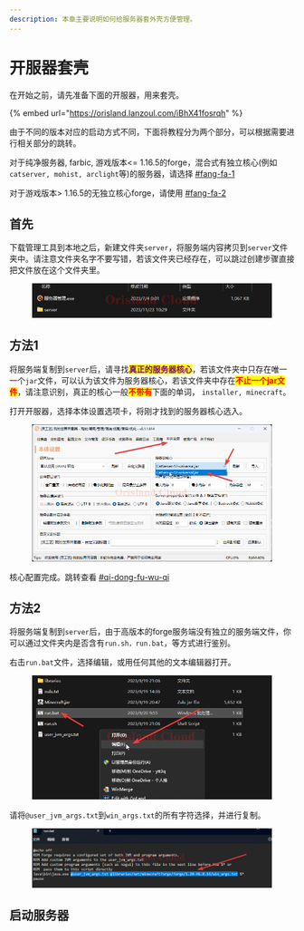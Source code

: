 ```yaml
---
description: 本章主要说明如何给服务器套外壳方便管理。
---
```


# 开服器套壳

在开始之前，请先准备下面的开服器，用来套壳。

{% embed url="https://orisland.lanzoul.com/iBhX41fosrqh" %}

由于不同的版本对应的启动方式不同，下面将教程分为两个部分，可以根据需要进行相关部分的跳转。

对于纯净服务器, farbic, 游戏版本<= 1.16.5的forge，混合式有独立核心(例如 `catserver, mohist, arclight`等)的服务器，请选择 [#fang-fa-1](kai-fu-qi-tao-ke.md#fang-fa-1 "mention")

对于游戏版本> 1.16.5的无独立核心forge，请使用 [#fang-fa-2](kai-fu-qi-tao-ke.md#fang-fa-2 "mention")

## 首先

下载管理工具到本地之后，新建文件夹`server`，将服务端内容拷贝到`server`文件夹中。请注意文件夹名字不要写错，若该文件夹已经存在，可以跳过创建步骤直接把文件放在这个文件夹里。

<figure><img src="../../../.gitbook/assets/explorer_E47c7cAWrl.png" alt=""><figcaption></figcaption></figure>

## 方法1

将服务端复制到`server`后，请寻找<mark style="color:purple;">**真正的服务器核心**</mark>，若该文件夹中只存在唯一一个`jar`文件，可以认为该文件为服务器核心，若该文件夹中存在<mark style="color:red;">**不止一个jar文件**</mark>，请注意识别，真正的核心一般<mark style="color:red;">**不带有**</mark>下面的单词， `installer, minecraft`。

打开开服器，选择本体设置选项卡，将刚才找到的服务器核心选入。

<figure><img src="../../../.gitbook/assets/服务器管理_nnDo0SSdzH.png" alt=""><figcaption></figcaption></figure>

核心配置完成。跳转查看 [#qi-dong-fu-wu-qi](kai-fu-qi-tao-ke.md#qi-dong-fu-wu-qi "mention")

## 方法2

将服务端复制到`server`后，由于高版本的forge服务端没有独立的服务端文件，你可以通过文件夹内是否含有`run.sh，run.bat`，等方式进行鉴别。

&#x20;右击`run.bat`文件，选择编辑，或用任何其他的文本编辑器打开。

<figure><img src="../../../.gitbook/assets/explorer_FrGDUjnHwu.png" alt=""><figcaption></figcaption></figure>

请将`@user_jvm_args.txt`到`win_args.txt`的所有字符选择，并进行复制。

<figure><img src="../../../.gitbook/assets/Notepad_NpRrg69PXg.png" alt=""><figcaption></figcaption></figure>

## 启动服务器

